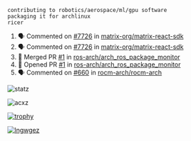 ```
contributing to robotics/aerospace/ml/gpu software
packaging it for archlinux
ricer
```

<!--START_SECTION:activity-->
1. 🗣 Commented on [#7726](https://github.com/matrix-org/matrix-react-sdk/issues/7726) in [matrix-org/matrix-react-sdk](https://github.com/matrix-org/matrix-react-sdk)
2. 🗣 Commented on [#7726](https://github.com/matrix-org/matrix-react-sdk/issues/7726) in [matrix-org/matrix-react-sdk](https://github.com/matrix-org/matrix-react-sdk)
3. 🎉 Merged PR [#1](https://github.com/ros-arch/arch_ros_package_monitor/pull/1) in [ros-arch/arch_ros_package_monitor](https://github.com/ros-arch/arch_ros_package_monitor)
4. 💪 Opened PR [#1](https://github.com/ros-arch/arch_ros_package_monitor/pull/1) in [ros-arch/arch_ros_package_monitor](https://github.com/ros-arch/arch_ros_package_monitor)
5. 🗣 Commented on [#660](https://github.com/rocm-arch/rocm-arch/issues/660) in [rocm-arch/rocm-arch](https://github.com/rocm-arch/rocm-arch)
<!--END_SECTION:activity-->


![statz](https://github-readme-stats.vercel.app/api?username=acxz&include_all_commits=true&show_icons=true)

<p><img align="center" src="https://github-readme-streak-stats.herokuapp.com/?user=acxz&" alt="acxz" /></p>

[![trophy](https://github-profile-trophy.vercel.app/?username=acxz)](https://github.com/ryo-ma/github-profile-trophy)

[![lngwgez](https://github-readme-stats.vercel.app/api/top-langs/?username=acxz&layout=compact)](https://github.com/acxz/github-readme-stats)
